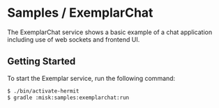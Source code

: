 Samples / ExemplarChat
===

The ExemplarChat service shows a basic example of a chat application including use of web sockets and frontend UI. 

Getting Started 
---

To start the Exemplar service, run the following command:

```bash
$ ./bin/activate-hermit
$ gradle :misk:samples:exemplarchat:run
```
